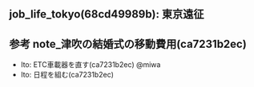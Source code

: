 job_life_tokyo(68cd49989b): 東京遠征
---

参考
note_津吹の結婚式の移動費用(ca7231b2ec)
---

- lto: ETC車載器を直す(ca7231b2ec) @miwa
- lto: 日程を組む(ca7231b2ec)


